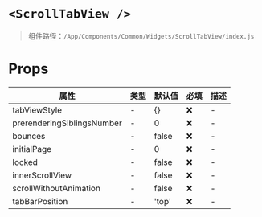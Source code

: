 # `<ScrollTabView />`

> 组件路径：`/App/Components/Common/Widgets/ScrollTabView/index.js`

# Props

| 属性                       | 类型 | 默认值 | 必填 | 描述 |
| -------------------------- | ---- | ------ | ---- | ---- |
| tabViewStyle               | -    | {}     | ❌   | -    |
| prerenderingSiblingsNumber | -    | 0      | ❌   | -    |
| bounces                    | -    | false  | ❌   | -    |
| initialPage                | -    | 0      | ❌   | -    |
| locked                     | -    | false  | ❌   | -    |
| innerScrollView            | -    | false  | ❌   | -    |
| scrollWithoutAnimation     | -    | false  | ❌   | -    |
| tabBarPosition             | -    | 'top'  | ❌   | -    |
